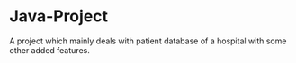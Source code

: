 # Java-Project
A project which mainly deals with patient database of a hospital with some other added features.
